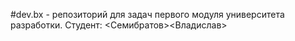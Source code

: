 #dev.bx - репозиторий для задач первого модуля университета разработки. Студент: <Семибратов><Владислав> 
